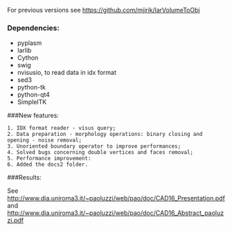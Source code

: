 For previous versions see https://github.com/mjirik/larVolumeToObj

### Dependencies:
* pyplasm
* larlib
* Cython
* swig
* nvisusio, to read data in idx format
* sed3
* python-tk
* python-qt4
* SimpleITK

###New features:

    1. IDX format reader - visus query;
    2. Data preparation - morphology operations: binary closing and opening - noise removal;
    3. Unoriented boundary operator to improve performances;
    4. Solved bugs concerning double vertices and faces removal;
    5. Performance improvement:
    6. Added the docs2 folder.
    
###Results:

See http://www.dia.uniroma3.it/~paoluzzi/web/pao/doc/CAD16_Presentation.pdf
and http://www.dia.uniroma3.it/~paoluzzi/web/pao/doc/CAD16_Abstract_paoluzzi.pdf
